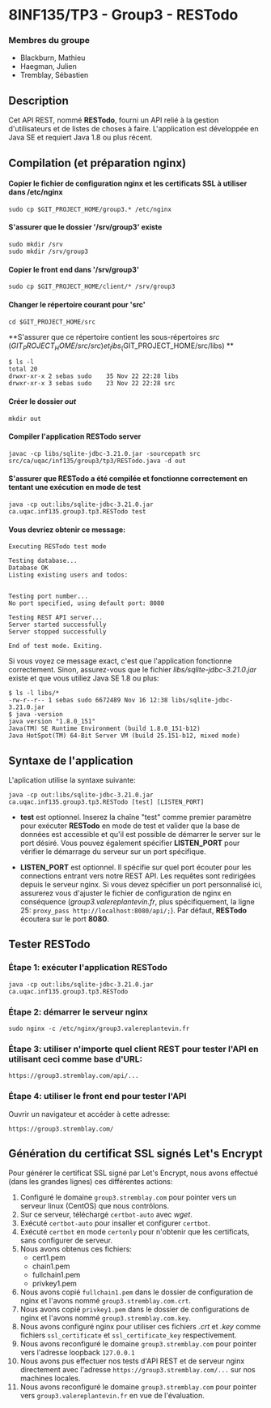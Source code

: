 # 8INF135/TP3 - Group3 - RESTodo

### Membres du groupe
* Blackburn, Mathieu
* Haegman, Julien
* Tremblay, Sébastien

## Description

Cet API REST, nommé **RESTodo**, fourni un API relié à la gestion d'utilisateurs et de listes de choses à faire.
L'application est développée en Java SE et requiert Java 1.8 ou plus récent.


## Compilation (et préparation nginx)

#### Copier le fichier de configuration nginx et les certificats SSL à utiliser dans /etc/nginx
`sudo cp $GIT_PROJECT_HOME/group3.* /etc/nginx`

#### S'assurer que le dossier '/srv/group3' existe
```
sudo mkdir /srv
sudo mkdir /srv/group3
```

#### Copier le front end dans '/srv/group3'
`sudo cp $GIT_PROJECT_HOME/client/* /srv/group3`

#### Changer le répertoire courant pour 'src'
`cd $GIT_PROJECT_HOME/src`

**S'assurer que ce répertoire contient les sous-répertoires _src_ ($GIT_PROJECT_HOME/src/src) et _libs_ ($GIT_PROJECT_HOME/src/libs) **
```
$ ls -l
total 20
drwxr-xr-x 2 sebas sudo    35 Nov 22 22:28 libs
drwxr-xr-x 3 sebas sudo    23 Nov 22 22:28 src
```

#### Créer le dossier _out_
`mkdir out`

#### Compiler l'application **RESTodo** server
`javac -cp libs/sqlite-jdbc-3.21.0.jar -sourcepath src src/ca/uqac/inf135/group3/tp3/RESTodo.java -d out`

#### S'assurer que **RESTodo** a été compilée et fonctionne correctement en tentant une exécution en mode de test
`java -cp out:libs/sqlite-jdbc-3.21.0.jar ca.uqac.inf135.group3.tp3.RESTodo test`

#### Vous devriez obtenir ce message:
```
Executing RESTodo test mode

Testing database...
Database OK
Listing existing users and todos:


Testing port number...
No port specified, using default port: 8080

Testing REST API server...
Server started successfully
Server stopped successfully

End of test mode. Exiting.
```

Si vous voyez ce message exact, c'est que l'application fonctionne correctement. Sinon, assurez-vous que le fichier _libs/sqlite-jdbc-3.21.0.jar_ existe et que vous utiliez Java SE 1.8 ou plus:
```
$ ls -l libs/*
-rw-r--r-- 1 sebas sudo 6672489 Nov 16 12:38 libs/sqlite-jdbc-3.21.0.jar
$ java -version
java version "1.8.0_151"
Java(TM) SE Runtime Environment (build 1.8.0_151-b12)
Java HotSpot(TM) 64-Bit Server VM (build 25.151-b12, mixed mode)
```

## Syntaxe de l'application

L'aplication utilise la syntaxe suivante:
```
java -cp out:libs/sqlite-jdbc-3.21.0.jar ca.uqac.inf135.group3.tp3.RESTodo [test] [LISTEN_PORT]
```

* **test** est optionnel. Inserez la chaîne "test" comme premier paramètre pour exécuter **RESTodo** en mode de test et valider que la base de données est accessible et qu'il est possible de démarrer le server sur le port désiré. Vous pouvez également spécifier **LISTEN_PORT** pour vérifier le démarrage du serveur sur un port spécifique.

* **LISTEN_PORT** est optionnel. Il spécifie sur quel port écouter pour les connections entrant vers notre REST API. Les requêtes sont redirigées depuis le serveur nginx. Si vous devez spécifier un port personnalisé ici, assurerez vous d'ajuster le fichier de configuration de nginx en conséquence (_group3.valereplantevin.fr_, plus spécifiquement, la ligne 25: `proxy_pass http://localhost:8080/api/;`). Par défaut, **RESTodo** écoutera sur le port **8080**.

## Tester RESTodo

### Étape 1: exécuter l'application RESTodo
```
java -cp out:libs/sqlite-jdbc-3.21.0.jar ca.uqac.inf135.group3.tp3.RESTodo
```

### Étape 2: démarrer le serveur nginx
```
sudo nginx -c /etc/nginx/group3.valereplantevin.fr
```

### Étape 3: utiliser n'importe quel client REST pour tester l'API en utilisant ceci comme base d'URL:
```
https://group3.stremblay.com/api/...
```

### Étape 4: utiliser le front end pour tester l'API
Ouvrir un navigateur et accéder à cette adresse:
```
https://group3.stremblay.com/
```


## Génération du certificat SSL signés Let's Encrypt
Pour générer le certificat SSL signé par Let's Encrypt, nous avons effectué (dans les grandes lignes) ces différentes actions:

1. Configuré le domaine `group3.stremblay.com` pour pointer vers un serveur linux (CentOS) que nous contrôlons.
1. Sur ce serveur, téléchargé `certbot-auto` avec _wget_.
1. Exécuté `certbot-auto` pour insaller et configurer  `certbot`.
1. Exécuté `certbot` en mode `certonly` pour n'obtenir que les certificats, sans configurer de serveur.
1. Nous avons obtenus ces fichiers:
   * cert1.pem
   * chain1.pem
   * fullchain1.pem
   * privkey1.pem
1. Nous avons copié `fullchain1.pem` dans le dossier de configuration de nginx et l'avons nommé `group3.stremblay.com.crt`.
1. Nous avons copié `privkey1.pem` dans le dossier de configurations de nginx et l'avons nommé `group3.stremblay.com.key`.
1. Nous avons configuré nginx pour utiliser ces fichiers _.crt_ et _.key_ comme fichiers `ssl_certificate` et `ssl_certificate_key` respectivement.
1. Nous avons reconfiguré le domaine `group3.stremblay.com` pour pointer vers l'adresse loopback `127.0.0.1`
1. Nous avons pus effectuer nos tests d'API REST et de serveur nginx directement avec l'adresse `https://group3.stremblay.com/...` sur nos machines locales.
1. Nous avons reconfiguré le domaine `group3.stremblay.com` pour pointer vers `group3.valereplantevin.fr` en vue de l'évaluation.
